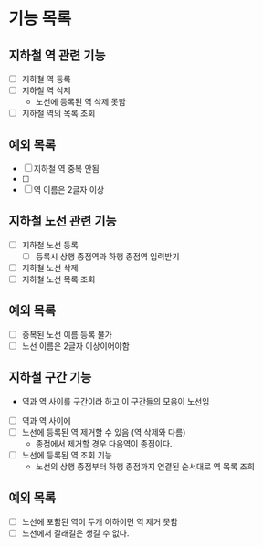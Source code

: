 # 기능 목록

## 지하철 역 관련 기능
- [ ] 지하철 역 등록
- [ ] 지하철 역 삭제
  - 노선에 등록된 역 삭제 못함
- [ ] 지하철 역의 목록 조회

## 예외 목록
- [ ] 지하철 역 중복 안됨
- [ ] 
- [ ] 역 이름은 2글자 이상

## 지하철 노선 관련 기능
- [ ] 지하철 노선 등록
  - [ ] 등록시 상행 종점역과 하행 종점역 입력받기
- [ ] 지하철 노선 삭제
- [ ] 지하철 노선 목록 조회

## 예외 목록
- [ ] 중복된 노선 이름 등록 불가
- [ ] 노선 이름은 2글자 이상이어야함

## 지하철 구간 기능
- 역과 역 사이를 구간이라 하고 이 구간들의 모음이 노선임
- [ ] 역과 역 사이에
- [ ] 노선에 등록된 역 제거할 수 있음 (역 삭제와 다름)
  - 종점에서 제거할 경우 다음역이 종점이다.
- [ ] 노선에 등록된 역 조회 기능
  - 노선의 상행 종점부터 하행 종점까지 연결된 순서대로 역 목록 조회

## 예외 목록
- [ ] 노선에 포함된 역이 두개 이하이면 역 제거 못함
- [ ] 노선에서 갈래길은 생길 수 없다.

